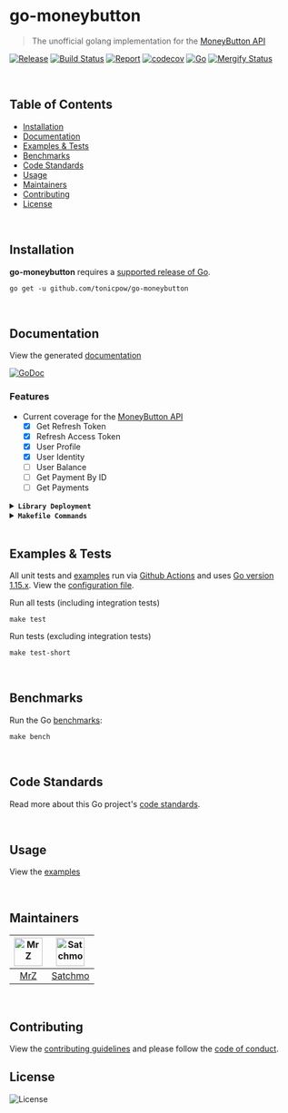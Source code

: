 # go-moneybutton
> The unofficial golang implementation for the [MoneyButton API](https://docs.moneybutton.com/docs/api-overview.html)

[![Release](https://img.shields.io/github/release-pre/tonicpow/go-moneybutton.svg?logo=github&style=flat&v=3)](https://github.com/tonicpow/go-moneybutton/releases)
[![Build Status](https://img.shields.io/github/workflow/status/tonicpow/go-moneybutton/run-go-tests?logo=github&v=3)](https://github.com/tonicpow/go-moneybutton/actions)
[![Report](https://goreportcard.com/badge/github.com/tonicpow/go-moneybutton?style=flat&v=3)](https://goreportcard.com/report/github.com/tonicpow/go-moneybutton)
[![codecov](https://codecov.io/gh/tonicpow/go-moneybutton/branch/master/graph/badge.svg?v=3)](https://codecov.io/gh/tonicpow/go-moneybutton)
[![Go](https://img.shields.io/github/go-mod/go-version/tonicpow/go-moneybutton?v=3)](https://golang.org/)
[![Mergify Status](https://img.shields.io/endpoint.svg?url=https://gh.mergify.io/badges/tonicpow/go-moneybutton&style=flat&v=3)](https://mergify.io)

<br/>

## Table of Contents

- [Installation](#installation)
- [Documentation](#documentation)
- [Examples & Tests](#examples--tests)
- [Benchmarks](#benchmarks)
- [Code Standards](#code-standards)
- [Usage](#usage)
- [Maintainers](#maintainers)
- [Contributing](#contributing)
- [License](#license)

<br/>

## Installation

**go-moneybutton** requires a [supported release of Go](https://golang.org/doc/devel/release.html#policy).

```shell script
go get -u github.com/tonicpow/go-moneybutton
```

<br/>

## Documentation

View the generated [documentation](https://pkg.go.dev/github.com/tonicpow/go-moneybutton)

[![GoDoc](https://godoc.org/github.com/tonicpow/go-moneybutton?status.svg&style=flat&v=3)](https://pkg.go.dev/github.com/tonicpow/go-moneybutton)

### Features

- Current coverage for the [MoneyButton API](https://docs.moneybutton.com/docs/api-overview.html)
  - [x] Get Refresh Token
  - [x] Refresh Access Token
  - [x] User Profile
  - [x] User Identity
  - [ ] User Balance
  - [ ] Get Payment By ID
  - [ ] Get Payments

<details>
<summary><strong><code>Library Deployment</code></strong></summary>
<br/>

[goreleaser](https://github.com/goreleaser/goreleaser) for easy binary or library deployment to Github and can be installed via: `brew install goreleaser`.

The [.goreleaser.yml](.goreleaser.yml) file is used to configure [goreleaser](https://github.com/goreleaser/goreleaser).

Use `make release-snap` to create a snapshot version of the release, and finally `make release` to ship to production.

</details>

<details>
<summary><strong><code>Makefile Commands</code></strong></summary>
<br/>

View all `makefile` commands

```shell script
make help
```

List of all current commands:

```text
clean                Remove previous builds and any test cache data
clean-mods           Remove all the Go mod cache
coverage             Shows the test coverage
godocs               Sync the latest tag with GoDocs
help                 Show this help message
install              Install the application
install-go           Install the application (Using Native Go)
lint                 Run the golangci-lint application (install if not found)
release              Full production release (creates release in Github)
release              Runs common.release then runs godocs
release-snap         Test the full release (build binaries)
release-test         Full production test release (everything except deploy)
replace-version      Replaces the version in HTML/JS (pre-deploy)
tag                  Generate a new tag and push (tag version=0.0.0)
tag-remove           Remove a tag if found (tag-remove version=0.0.0)
tag-update           Update an existing tag to current commit (tag-update version=0.0.0)
test                 Runs vet, lint and ALL tests
test-ci              Runs all tests via CI (exports coverage)
test-ci-no-race      Runs all tests via CI (no race) (exports coverage)
test-ci-short        Runs unit tests via CI (exports coverage)
test-short           Runs vet, lint and tests (excludes integration tests)
uninstall            Uninstall the application (and remove files)
update-linter        Update the golangci-lint package (macOS only)
vet                  Run the Go vet application
```

</details>

<br/>

## Examples & Tests
All unit tests and [examples](examples) run via [Github Actions](https://github.com/tonicpow/go-handcash-connect/actions) and
uses [Go version 1.15.x](https://golang.org/doc/go1.15). View the [configuration file](.github/workflows/run-tests.yml).

Run all tests (including integration tests)
```shell script
make test
```

Run tests (excluding integration tests)
```shell script
make test-short
```

<br/>

## Benchmarks

Run the Go [benchmarks](client_test.go):

```shell script
make bench
```

<br/>

## Code Standards

Read more about this Go project's [code standards](CODE_STANDARDS.md).

<br/>

## Usage

View the [examples](examples)

<br/>

## Maintainers

| [<img src="https://github.com/mrz1836.png" height="50" alt="MrZ" />](https://github.com/mrz1836) | [<img src="https://github.com/rohenaz.png" height="50" alt="Satchmo" />](https://github.com/rohenaz) |
| :----------------------------------------------------------------------------------------------: | :--------------------------------------------------------------------------------------------------: |
|                                [MrZ](https://github.com/mrz1836)                                 |                                [Satchmo](https://github.com/rohenaz)                                 |

<br/>

## Contributing

View the [contributing guidelines](CONTRIBUTING.md) and please follow the [code of conduct](CODE_OF_CONDUCT.md).

## License

![License](https://img.shields.io/github/license/tonicpow/go-moneybutton.svg?style=flat&v=3)
